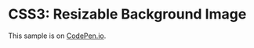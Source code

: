 # CSS3: Resizable Background Image

This sample is on [CodePen.io](https://codepen.io/rasx/pen/GIAgn).